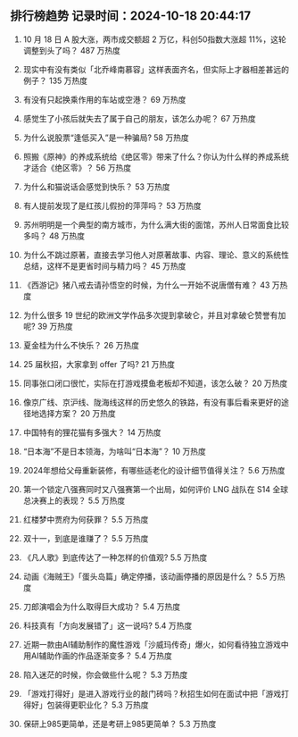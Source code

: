 
## 排行榜趋势 记录时间：2024-10-18 20:44:17
  
  1. 10 月 18 日 A 股大涨，两市成交额超 2 万亿，科创50指数大涨超 11%，这轮调整到头了吗？ 487 万热度
    
  2. 现实中有没有类似「北乔峰南慕容」这样表面齐名，但实际上才器相差甚远的例子？ 135 万热度
    
  3. 有没有只起换乘作用的车站或空港？ 69 万热度
    
  4. 感觉生了小孩后就失去了属于自己的朋友，该怎么办呢？ 67 万热度
    
  5. 为什么说股票“逢低买入”是一种骗局? 58 万热度
    
  6. 照搬《原神》的养成系统给《绝区零》带来了什么？你认为什么样的养成系统才适合《绝区零》？ 56 万热度
    
  7. 为什么和猫说话会感觉到快乐？ 53 万热度
    
  8. 有人提前发现了是红孩儿假扮的萍萍吗？ 53 万热度
    
  9. 苏州明明是一个典型的南方城市，为什么满大街的面馆，苏州人日常面食比较多吗？ 48 万热度
    
  10. 为什么不跳过原著，直接去学习他人对原著故事、内容、理论、意义的系统性总结，这样不是更省时间与精力吗？ 45 万热度
    
  11. 《西游记》猪八戒去请孙悟空的时候，为什么一开始不说唐僧有难？ 43 万热度
    
  12. 为什么很多 19 世纪的欧洲文学作品多次提到拿破仑，并且对拿破仑赞誉有加呢? 39 万热度
    
  13. 夏金桂为什么不快乐？ 26 万热度
    
  14. 25 届秋招，大家拿到 offer 了吗? 21 万热度
    
  15. 同事张口闭口很忙，实际在打游戏摸鱼老板却不知道，该怎么破？ 20 万热度
    
  16. 像京广线、京沪线、陇海线这样的历史悠久的铁路，有没有事后看来更好的途径地选择方案？ 20 万热度
    
  17. 中国特有的狸花猫有多强大？ 14 万热度
    
  18. “日本海”不是日本领海，为啥叫“日本海”？ 10 万热度
    
  19. 2024年想给父母重新装修，有哪些适老化的设计细节值得关注？ 5.6 万热度
    
  20. 第一个锁定八强赛同时又八强赛第一个出局，如何评价 LNG 战队在 S14 全球总决赛上的表现？ 5.5 万热度
    
  21. 红楼梦中贾府为何获罪？ 5.5 万热度
    
  22. 双十一，到底是谁赚了？ 5.5 万热度
    
  23. 《凡人歌》到底传达了一种怎样的价值观? 5.5 万热度
    
  24. 动画《海贼王》「蛋头岛篇」确定停播，该动画停播的原因是什么？ 5.5 万热度
    
  25. 刀郎演唱会为什么取得巨大成功？ 5.4 万热度
    
  26. 科技真有「方向发展错了」这一说吗? 5.4 万热度
    
  27. 近期一款由AI辅助制作的魔性游戏「沙威玛传奇」爆火，如何看待独立游戏中用AI辅助作画的作品逐渐变多？ 5.4 万热度
    
  28. 陷入迷茫的时候，你会做些什么呢？ 5.3 万热度
    
  29. 「游戏打得好」是进入游戏行业的敲门砖吗？秋招生如何在面试中把「游戏打得好」包装得更职业化？ 5.3 万热度
    
  30. 保研上985更简单，还是考研上985更简单？ 5.3 万热度
    